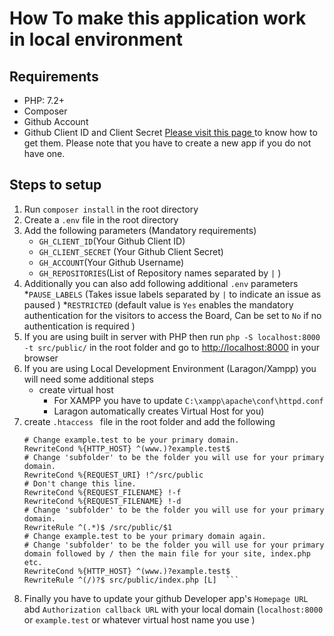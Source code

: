 

# How To make this application work in local environment

## Requirements

 - PHP: 7.2+
 - Composer 
 - Github Account
 - Github Client ID and Client Secret [ Please visit this page ](https://docs.github.com/en/developers/apps/creating-an-oauth-app) to know how to get them. Please note that you have to create a new app if you do not have one. 
  
## Steps to setup

 1. Run `composer install`  in the root directory 
 2. Create a  `.env` file in the root directory
 3. Add the following parameters (Mandatory requirements)
	 * `GH_CLIENT_ID`(Your Github Client ID)
	* `GH_CLIENT_SECRET` (Your Github Client Secret)
	* `GH_ACCOUNT`(Your Github Username)
	* `GH_REPOSITORIES`(List of Repository names separated by `|` )
 4. Additionally you can also add following additional `.env`  parameters
	 *`PAUSE_LABELS`  (Takes issue labels separated by  `|`  to indicate an issue as paused )
	 *`RESTRICTED`  (default value is `Yes` enables the mandatory authentication for the visitors to access the Board, Can be set to `No` if no authentication is required )
 5. If you are using built in server with PHP then run `php -S localhost:8000 -t src/public/` in the root folder 
 	and go to [http://localhost:8000](http://localhost:8000) in your browser
 6. If you  are using Local Development Environment (Laragon/Xampp) you will need some additional steps
	 * create virtual host 
		 * For XAMPP you have to update `C:\xampp\apache\conf\httpd.conf`
		 * Laragon automatically creates Virtual Host for you) 
 7. create `.htaccess ` file in the root folder and add the following
	 ```RewriteEngine on 
	 # Change example.test to be your primary domain.
	 RewriteCond %{HTTP_HOST} ^(www.)?example.test$
	 # Change 'subfolder' to be the folder you will use for your primary domain.
	 RewriteCond %{REQUEST_URI} !^/src/public
	 # Don't change this line.
	 RewriteCond %{REQUEST_FILENAME} !-f 
	 RewriteCond %{REQUEST_FILENAME} !-d
	 # Change 'subfolder' to be the folder you will use for your primary domain.
	 RewriteRule ^(.*)$ /src/public/$1
	 # Change example.test to be your primary domain again. 
	 # Change 'subfolder' to be the folder you will use for your primary domain followed by / then the main file for your site, index.php etc.
	 RewriteCond %{HTTP_HOST} ^(www.)?example.test$
	 RewriteRule ^(/)?$ src/public/index.php [L]  ```
 8. Finally you have to update your github Developer app's `Homepage URL` abd `Authorization callback URL` with your local domain (`localhost:8000` or `example.test` or whatever virtual host name you use ) 
 